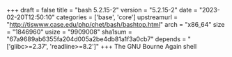 +++
draft = false
title = "bash 5.2.15-2"
version = "5.2.15-2"
date = "2023-02-20T12:50:10"
categories = ['base', 'core']
upstreamurl = "http://tiswww.case.edu/php/chet/bash/bashtop.html"
arch = "x86_64"
size = "1846960"
usize = "9909008"
sha1sum = "67a9689ab6355fa204d005a2be4db81a1f3a0cb7"
depends = "['glibc>=2.37', 'readline>=8.2']"
+++
The GNU Bourne Again shell